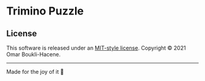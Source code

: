 # Trimino Puzzle

## License

This software is released under an [MIT-style license](LICENSE). Copyright © 2021 Omar Boukli-Hacene.

---

Made for the joy of it 🐳